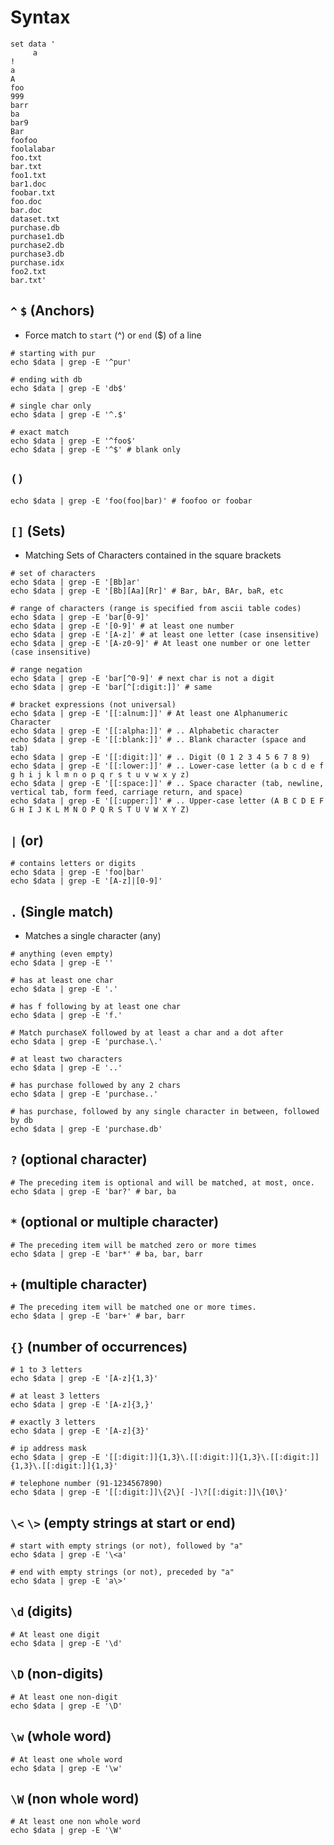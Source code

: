 # Syntax

```shell
set data '
     a
!
a
A
foo
999
barr
ba
bar9
Bar
foofoo
foolalabar
foo.txt
bar.txt
foo1.txt
bar1.doc
foobar.txt
foo.doc
bar.doc
dataset.txt
purchase.db
purchase1.db
purchase2.db
purchase3.db
purchase.idx
foo2.txt
bar.txt'
```

## `^` `$` (Anchors)

- Force match to `start` (^) or `end` ($) of a line

```shell
# starting with pur
echo $data | grep -E '^pur'

# ending with db
echo $data | grep -E 'db$'

# single char only
echo $data | grep -E '^.$'

# exact match
echo $data | grep -E '^foo$'
echo $data | grep -E '^$' # blank only
```

## `()`

```shell
echo $data | grep -E 'foo(foo|bar)' # foofoo or foobar
```

## `[]` (Sets)

- Matching Sets of Characters contained in the square brackets

```shell
# set of characters
echo $data | grep -E '[Bb]ar'
echo $data | grep -E '[Bb][Aa][Rr]' # Bar, bAr, BAr, baR, etc

# range of characters (range is specified from ascii table codes)
echo $data | grep -E 'bar[0-9]'
echo $data | grep -E '[0-9]' # at least one number
echo $data | grep -E '[A-z]' # at least one letter (case insensitive)
echo $data | grep -E '[A-z0-9]' # At least one number or one letter (case insensitive)

# range negation
echo $data | grep -E 'bar[^0-9]' # next char is not a digit
echo $data | grep -E 'bar[^[:digit:]]' # same

# bracket expressions (not universal)
echo $data | grep -E '[[:alnum:]]' # At least one Alphanumeric Character
echo $data | grep -E '[[:alpha:]]' # .. Alphabetic character
echo $data | grep -E '[[:blank:]]' # .. Blank character (space and tab)
echo $data | grep -E '[[:digit:]]' # .. Digit (0 1 2 3 4 5 6 7 8 9)
echo $data | grep -E '[[:lower:]]' # .. Lower-case letter (a b c d e f g h i j k l m n o p q r s t u v w x y z)
echo $data | grep -E '[[:space:]]' # .. Space character (tab, newline, vertical tab, form feed, carriage return, and space)
echo $data | grep -E '[[:upper:]]' # .. Upper-case letter (A B C D E F G H I J K L M N O P Q R S T U V W X Y Z)
```

## `|` (or)

```shell
# contains letters or digits
echo $data | grep -E 'foo|bar'
echo $data | grep -E '[A-z]|[0-9]'
```

## `.` (Single match)

- Matches a single character (any)

```shell
# anything (even empty)
echo $data | grep -E ''

# has at least one char
echo $data | grep -E '.'

# has f following by at least one char
echo $data | grep -E 'f.'

# Match purchaseX followed by at least a char and a dot after
echo $data | grep -E 'purchase.\.'

# at least two characters
echo $data | grep -E '..'

# has purchase followed by any 2 chars
echo $data | grep -E 'purchase..'

# has purchase, followed by any single character in between, followed by db
echo $data | grep -E 'purchase.db'
```

## `?` (optional character)

```shell
# The preceding item is optional and will be matched, at most, once.
echo $data | grep -E 'bar?' # bar, ba
```

## `*` (optional or multiple character)

```shell
# The preceding item will be matched zero or more times
echo $data | grep -E 'bar*' # ba, bar, barr
```

## `+` (multiple character)

```shell
# The preceding item will be matched one or more times.
echo $data | grep -E 'bar+' # bar, barr
```

## `{}` (number of occurrences)

```shell
# 1 to 3 letters
echo $data | grep -E '[A-z]{1,3}'

# at least 3 letters
echo $data | grep -E '[A-z]{3,}'

# exactly 3 letters
echo $data | grep -E '[A-z]{3}'

# ip address mask
echo $data | grep -E '[[:digit:]]{1,3}\.[[:digit:]]{1,3}\.[[:digit:]]{1,3}\.[[:digit:]]{1,3}'

# telephone number (91-1234567890)
echo $data | grep -E '[[:digit:]]\{2\}[ -]\?[[:digit:]]\{10\}'
```

## `\<` `\>` (empty strings at start or end)

```shell
# start with empty strings (or not), followed by "a"
echo $data | grep -E '\<a'

# end with empty strings (or not), preceded by "a"
echo $data | grep -E 'a\>'
```

## `\d` (digits)

```shell
# At least one digit
echo $data | grep -E '\d'
```

## `\D` (non-digits)

```shell
# At least one non-digit
echo $data | grep -E '\D'
```

## `\w` (whole word)

```shell
# At least one whole word
echo $data | grep -E '\w'
```

## `\W` (non whole word)

```shell
# At least one non whole word
echo $data | grep -E '\W'
```
